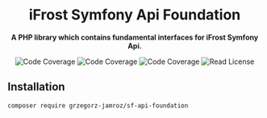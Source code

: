<h1 align="center">iFrost Symfony Api Foundation</h1>

<p align="center">
    <strong>A PHP library which contains fundamental interfaces for iFrost Symfony Api.</strong>
</p>

<p align="center">
    <img src="https://img.shields.io/badge/php->=8.1-blue?colorB=%238892BF" alt="Code Coverage">  
    <img src="https://img.shields.io/badge/coverage-100%25-brightgreen" alt="Code Coverage">   
    <img src="https://img.shields.io/badge/release-v6.1.3-blue" alt="Code Coverage">   
    <img src="https://img.shields.io/badge/license-MIT-blue?style=flat-square&colorB=darkcyan" alt="Read License">
</p>

## Installation

```
composer require grzegorz-jamroz/sf-api-foundation
```
